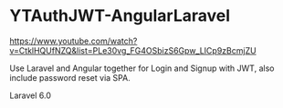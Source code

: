 # YTAuthJWT-AngularLaravel  

https://www.youtube.com/watch?v=CtklHQUfNZQ&list=PLe30vg_FG4OSbizS6Gpw_LICp9zBcmjZU  

Use Laravel and Angular together for Login and Signup with JWT, also include password reset via SPA.

Laravel 6.0
